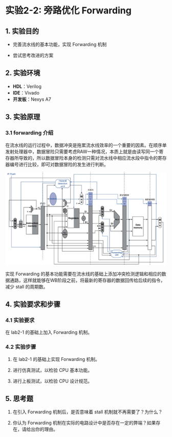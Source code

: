 # 实验2-2: 旁路优化 Forwarding

## 1. 实验目的

- 完善流水线的基本功能，实现 Forwarding 机制

- 尝试思考改进的方案

## 2. 实验环境

- **HDL**：Verilog
- **IDE**：Vivado
- **开发板**：Nexys A7

## 3. 实验原理

### 3.1 forwarding 介绍

在流水线的运行过程中，数据冲突是拖累流水线效率的一个重要的因素。在顺序单发射处理器中，数据冒险只需要考虑RAW一种情况，本质上就是由读写同一个寄存器所导致的，所以数据冒险本身的检测只需对流水线中相应流水段中指令的寄存器编号进行比较，即可对数据冒险的发生进行判断。

![参考实现原理](pic/lab2-forwarding.jpg)

实现 Forwarding 的基本功能需要在流水线的基础上添加冲突检测逻辑和相应的数据通路，这样就能够在WB阶段之前，将最新的寄存器的数据回传给后续的指令，减少 stall 的周期数。


## 4. 实验要求和步骤

### 4.1 实验要求

在 lab2-1 的基础上加入 Forwarding 机制。

### 4.2 实验步骤

1. 在 lab2-1 的基础上实现 Forwarding 机制。

2. 进行仿真测试，以检验 CPU 基本功能。

3. 进行上板测试，以检验 CPU 设计规范。

## 5. 思考题

1. 在引入 Forwarding 机制后，是否意味着 stall 机制就不再需要了？为什么？

2. 你认为 Forwarding 机制在实际的电路设计中是否存在一定的弊端？如果存在，请给出你的理由。